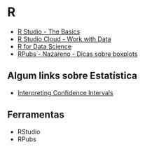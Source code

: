# R
- [R Studio - The Basics](https://rstudio.cloud/learn/primers/1)
- [R Studio Cloud - Work with Data](https://rstudio.cloud/learn/primers/2)
- [R for Data Science](https://r4ds.had.co.nz/)
- [RPubs - Nazareno - Dicas sobre boxplots](http://rpubs.com/nazareno/dicas-boxplots)

## Algum links sobre Estatística
- [Interpreting Confidence Intervals](https://rpsychologist.com/d3/CI/)

## Ferramentas
- RStudio
- RPubs
